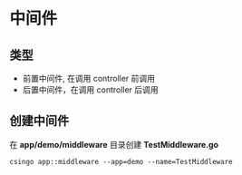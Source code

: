 # 中间件

## 类型

- 前置中间件, 在调用 controller 前调用
- 后置中间件，在调用 controller 后调用

## 创建中间件

在 **app/demo/middleware** 目录创建 **TestMiddleware.go**

```
csingo app::middleware --app=demo --name=TestMiddleware
```